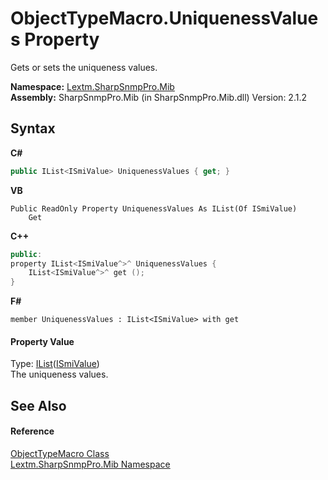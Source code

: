 # ObjectTypeMacro.UniquenessValues Property 
 

Gets or sets the uniqueness values.

**Namespace:**&nbsp;<a href="N_Lextm_SharpSnmpPro_Mib">Lextm.SharpSnmpPro.Mib</a><br />**Assembly:**&nbsp;SharpSnmpPro.Mib (in SharpSnmpPro.Mib.dll) Version: 2.1.2

## Syntax

**C#**<br />
``` C#
public IList<ISmiValue> UniquenessValues { get; }
```

**VB**<br />
``` VB
Public ReadOnly Property UniquenessValues As IList(Of ISmiValue)
	Get
```

**C++**<br />
``` C++
public:
property IList<ISmiValue^>^ UniquenessValues {
	IList<ISmiValue^>^ get ();
}
```

**F#**<br />
``` F#
member UniquenessValues : IList<ISmiValue> with get

```


#### Property Value
Type: <a href="https://docs.microsoft.com/dotnet/api/system.collections.generic.ilist-1" target="_blank" rel="noopener noreferrer">IList</a>(<a href="T_Lextm_SharpSnmpPro_Mib_ISmiValue">ISmiValue</a>)<br />The uniqueness values.

## See Also


#### Reference
<a href="T_Lextm_SharpSnmpPro_Mib_ObjectTypeMacro">ObjectTypeMacro Class</a><br /><a href="N_Lextm_SharpSnmpPro_Mib">Lextm.SharpSnmpPro.Mib Namespace</a><br />